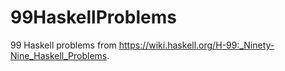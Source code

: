 # 99HaskellProblems
99 Haskell problems from https://wiki.haskell.org/H-99:_Ninety-Nine_Haskell_Problems.
